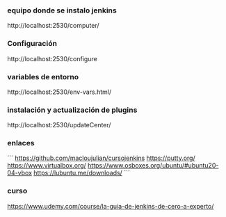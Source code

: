 

### equipo donde se instalo jenkins
http://localhost:2530/computer/

### Configuración
http://localhost:2530/configure


### variables de entorno
http://localhost:2530/env-vars.html/


### instalación y actualización de plugins
http://localhost:2530/updateCenter/

### enlaces
´´´
https://github.com/macloujulian/cursojenkins
https://putty.org/
https://www.virtualbox.org/
https://www.osboxes.org/ubuntu/#ubuntu20-04-vbox
https://lubuntu.me/downloads/
´´´

### curso
https://www.udemy.com/course/la-guia-de-jenkins-de-cero-a-experto/
